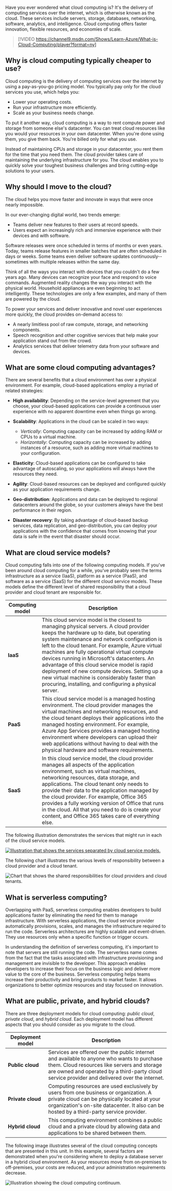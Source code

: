 Have you ever wondered what cloud computing is? It's the delivery of computing services over the internet, which is otherwise known as the cloud. These services include servers, storage, databases, networking, software, analytics, and intelligence. Cloud computing offers faster innovation, flexible resources, and economies of scale.

> [!VIDEO https://channel9.msdn.com/Shows/Learn-Azure/What-is-Cloud-Computing/player?format=ny]

## Why is cloud computing typically cheaper to use?

Cloud computing is the delivery of computing services over the internet by using a pay-as-you-go pricing model. You typically pay only for the cloud services you use, which helps you:

* Lower your operating costs.
* Run your infrastructure more efficiently.
* Scale as your business needs change.

To put it another way, cloud computing is a way to rent compute power and storage from someone else's datacenter. You can treat cloud resources like you would your resources in your own datacenter. When you're done using them, you give them back. You're billed only for what you use.

Instead of maintaining CPUs and storage in your datacenter, you rent them for the time that you need them. The cloud provider takes care of maintaining the underlying infrastructure for you. The cloud enables you to quickly solve your toughest business challenges and bring cutting-edge solutions to your users.

## Why should I move to the cloud?

The cloud helps you move faster and innovate in ways that were once nearly impossible.

In our ever-changing digital world, two trends emerge:

- Teams deliver new features to their users at record speeds.
- Users expect an increasingly rich and immersive experience with their devices and with software.

Software releases were once scheduled in terms of months or even years. Today, teams release features in smaller batches that are often scheduled in days or weeks. Some teams even deliver software updates continuously--sometimes with multiple releases within the same day.

Think of all the ways you interact with devices that you couldn't do a few years ago. Many devices can recognize your face and respond to voice commands. Augmented reality changes the way you interact with the physical world. Household appliances are even beginning to act intelligently. These technologies are only a few examples, and many of them are powered by the cloud.

To power your services and deliver innovative and novel user experiences more quickly, the cloud provides on-demand access to:

- A nearly limitless pool of raw compute, storage, and networking components.
- Speech recognition and other cognitive services that help make your application stand out from the crowd.
- Analytics services that deliver telemetry data from your software and devices.

## What are some cloud computing advantages?

There are several benefits that a cloud environment has over a physical environment. For example, cloud-based applications employ a myriad of related strategies:

- **High availability**: Depending on the service-level agreement that you choose, your cloud-based applications can provide a continuous user experience with no apparent downtime even when things go wrong.

- **Scalability**: Applications in the cloud can be scaled in two ways:

   - *Vertically*: Computing capacity can be increased by adding RAM or CPUs to a virtual machine.
   - *Horizontally*: Computing capacity can be increased by adding instances of a resource, such as adding more virtual machines to your configuration.

- **Elasticity**: Cloud-based applications can be configured to take advantage of autoscaling, so your applications will always have the resources they need.

- **Agility**: Cloud-based resources can be deployed and configured quickly as your application requirements change.

- **Geo-distribution**: Applications and data can be deployed to regional datacenters around the globe, so your customers always have the best performance in their region.

- **Disaster recovery**: By taking advantage of cloud-based backup services, data replication, and geo-distribution, you can deploy your applications with the confidence that comes from knowing that your data is safe in the event that disaster should occur.

## What are cloud service models?

Cloud computing falls into one of the following computing models. If you've been around cloud computing for a while, you've probably seen the terms infrastructure as a service (IaaS), platform as a service (PaaS), and software as a service (SaaS) for the different cloud service models. These models define the different level of shared responsibility that a cloud provider and cloud tenant are responsible for.

| Computing model | Description |
| --- | --- |
| <nobr>**IaaS**</nobr> | This cloud service model is the closest to managing physical servers. A cloud provider keeps the hardware up to date, but operating system maintenance and network configuration is left to the cloud tenant. For example, Azure virtual machines are fully operational virtual compute devices running in Microsoft's datacenters. An advantage of this cloud service model is rapid deployment of new compute devices. Setting up a new virtual machine is considerably faster than procuring, installing, and configuring a physical server. |
| <nobr>**PaaS**</nobr> | This cloud service model is a managed hosting environment. The cloud provider manages the virtual machines and networking resources, and the cloud tenant deploys their applications into the managed hosting environment. For example, Azure App Services provides a managed hosting environment where developers can upload their web applications without having to deal with the physical hardware and software requirements. |
| <nobr>**SaaS**</nobr> | In this cloud service model, the cloud provider manages all aspects of the application environment, such as virtual machines, networking resources, data storage, and applications. The cloud tenant only needs to provide their data to the application managed by the cloud provider. For example, Office 365 provides a fully working version of Office that runs in the cloud. All that you need to do is create your content, and Office 365 takes care of everything else. |

The following illustration demonstrates the services that might run in each of the cloud service models.

[![Illustration that shows the services separated by cloud service models.](../media/iaas-paas-saas.png)](../media/iaas-paas-saas-expanded.png#lightbox)

The following chart illustrates the various levels of responsibility between a cloud provider and a cloud tenant.

![Chart that shows the shared responsibilities for cloud providers and cloud tenants.](../media/shared-responsibility.png)

## What is serverless computing?

Overlapping with PaaS, serverless computing enables developers to build applications faster by eliminating the need for them to manage infrastructure. With serverless applications, the cloud service provider automatically provisions, scales, and manages the infrastructure required to run the code. Serverless architectures are highly scalable and event-driven. They use resources only when a specific function or trigger occurs.

In understanding the definition of serverless computing, it's important to note that servers are still running the code. The serverless name comes from the fact that the tasks associated with infrastructure provisioning and management are invisible to the developer. This approach enables developers to increase their focus on the business logic and deliver more value to the core of the business. Serverless computing helps teams increase their productivity and bring products to market faster. It allows organizations to better optimize resources and stay focused on innovation.

## What are public, private, and hybrid clouds?

There are three deployment models for cloud computing: *public cloud*, *private cloud*, and *hybrid cloud*. Each deployment model has different aspects that you should consider as you migrate to the cloud.

| Deployment model | Description |
| --- | --- |
| <nobr>**Public cloud**</nobr> | Services are offered over the public internet and available to anyone who wants to purchase them. Cloud resources like servers and storage are owned and operated by a third-party cloud service provider and delivered over the internet. |
| <nobr>**Private cloud**</nobr> | Computing resources are used exclusively by users from one business or organization. A private cloud can be physically located at your organization's on-site datacenter. It also can be hosted by a third-party service provider. |
| <nobr>**Hybrid cloud**</nobr> | This computing environment combines a public cloud and a private cloud by allowing data and applications to be shared between them. |

The following image illustrates several of the cloud computing concepts that are presented in this unit. In this example, several factors are demonstrated when you're considering where to deploy a database server in a hybrid cloud environment. As your resources move from on-premises to off-premises, your costs are reduced, and your administration requirements decrease.

![Illustration showing the cloud computing continuum.](../media/cloud-computing-continuum.png)

